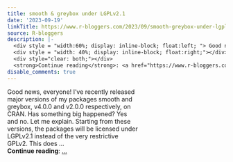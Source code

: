 ```yaml
---
title: smooth & greybox under LGPLv2.1
date: '2023-09-19'
linkTitle: https://www.r-bloggers.com/2023/09/smooth-greybox-under-lgplv2-1/
source: R-bloggers
description: |-
  <div style = "width:60%; display: inline-block; float:left; "> Good news, everyone! I’ve recently released major versions of my packages smooth and greybox, v4.0.0 and v2.0.0 respectively, on CRAN. Has something big happened? Yes and no. Let me explain. Starting from these versions, the packages will be licensed under LGPLv2.1 instead of the very restrictive GPLv2. This does ...</div>
  <div style = "width: 40%; display: inline-block; float:right;"></div>
  <div style="clear: both;"></div>
  <strong>Continue reading</strong>: <a href="https://www.r-bloggers.com/2023/09/smooth-greybox-under-lgplv2-1/"> ...
disable_comments: true
---
```

<div style = "width:60%; display: inline-block; float:left; "> Good news, everyone! I’ve recently released major versions of my packages smooth and greybox, v4.0.0 and v2.0.0 respectively, on CRAN. Has something big happened? Yes and no. Let me explain. Starting from these versions, the packages will be licensed under LGPLv2.1 instead of the very restrictive GPLv2. This does ...</div>
<div style = "width: 40%; display: inline-block; float:right;"></div>
<div style="clear: both;"></div>
<strong>Continue reading</strong>: <a href="https://www.r-bloggers.com/2023/09/smooth-greybox-under-lgplv2-1/"> ...